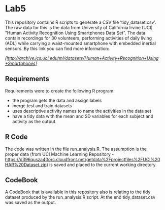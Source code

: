 # Lab5

This repository contains R scripts to generate a CSV file 'tidy_dataset.csv'. The raw data for this is the data from University of California Irvine (UCI) "Human Activity Recognition Using Smartphones Data Set". The data contain recordings for 30 volunteers, performing activities of daily living (ADL) while carrying a waist-mounted smartphone with embedded inertial sensors. By this link you can find more information:

*[http://archive.ics.uci.edu/ml/datasets/Human+Activity+Recognition+Using+Smartphones]*

## Requirements

Requirements were to create the following R program:
- the program gets the data and assign labels
- merge test and train datasets
- uses descriptive activity names to name the activities in the data set
- have a tidy data with the mean and SD variables for each subject and activity as the output.

## R Code

The code was written in the file run_analysis.R. The assumption is the proper data (from UCI Machine Learning Repository - https://d396qusza40orc.cloudfront.net/getdata%2Fprojectfiles%2FUCI%20HAR%20Dataset.zip) is saved and placed to the current working directory.

## CodeBook

A CodeBook that is available in this repository also is relating to the tidy dataset produced by the run_analysis.R script.
At the end tidy_dataset.csv was saved as the output.
